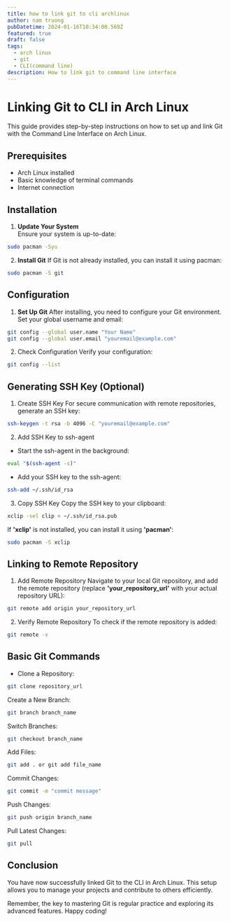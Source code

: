 ```yaml
---
title: how to link git to cli archlinux
author: nam truong
pubDatetime: 2024-01-16T10:34:00.569Z
featured: true
draft: false
tags:
  - arch linux
  - git
  - CLI(command line)
description: How to link git to command line interface
---
```

# Linking Git to CLI in Arch Linux

This guide provides step-by-step instructions on how to set up and link Git with the Command Line Interface on Arch Linux.

## Prerequisites

- Arch Linux installed
- Basic knowledge of terminal commands
- Internet connection

## Installation

1. **Update Your System**  
Ensure your system is up-to-date:

```bash
sudo pacman -Syu
```
2. **Install Git**
If Git is not already installed, you can install it using pacman:
```bash
sudo pacman -S git
```
## Configuration
1. **Set Up Git**
After installing, you need to configure your Git environment. Set your global username and email:
```bash
git config --global user.name "Your Name"
git config --global user.email "youremail@example.com"
```
2. Check Configuration
Verify your configuration:
```bash
git config --list
```
## Generating SSH Key (Optional)
1. Create SSH Key
For secure communication with remote repositories, generate an SSH key:
```bash
ssh-keygen -t rsa -b 4096 -C "youremail@example.com"
```
2. Add SSH Key to ssh-agent
* Start the ssh-agent in the background:
```bash
eval "$(ssh-agent -s)"
```
* Add your SSH key to the ssh-agent:
```bash
ssh-add ~/.ssh/id_rsa
```
3. Copy SSH Key
Copy the SSH key to your clipboard:
```bash
xclip -sel clip < ~/.ssh/id_rsa.pub
```
If **'xclip'** is not installed, you can install it using **'pacman'**:
```bash
sudo pacman -S xclip
```
## Linking to Remote Repository
1. Add Remote Repository
Navigate to your local Git repository, and add the remote repository (replace **'your_repository_url'** with your actual repository URL):
```bash
git remote add origin your_repository_url
```
2. Verify Remote Repository
To check if the remote repository is added:
```bash
git remote -v
```
## Basic Git Commands
* Clone a Repository:
```bash
git clone repository_url
```

Create a New Branch:
```bash
git branch branch_name
```
Switch Branches:
```bash
git checkout branch_name
```
Add Files:
```bash
git add . or git add file_name
```
Commit Changes:
```bash
git commit -m "commit message"
```
Push Changes:
```bash
git push origin branch_name
```
Pull Latest Changes:
```bash
git pull
```
## Conclusion
You have now successfully linked Git to the CLI in Arch Linux. This setup allows you to manage your projects and contribute to others efficiently.

Remember, the key to mastering Git is regular practice and exploring its advanced features. Happy coding!